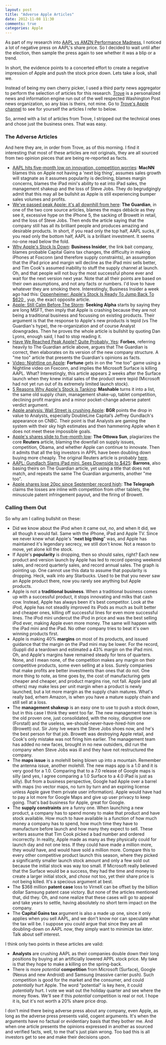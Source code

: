```yaml
---
layout: post
title: "Adverse Apple Articles"
date: 2012-11-08 11:30
comments: true
categories: Apple
---
```


As part of my research into [AAPL vs AMZN Performance Madness](http://hiltmon.com/blog/2012/11/05/aapl-vs-amzn-performance-madness/), I noticed a lot of negative press on AAPL's share price. So I decided to wait until after the election, then sample the press again to see whether it was a blip or a trend.

In short, the evidence points to a concerted effort to create a negative impression of Apple and push the stock price down. Lets take a look, shall we.

<!--more-->

Instead of being my own cherry picker, I used a third party news aggregator to perform the selection of articles for this research. [Trove](http://www.trove.com/) is a personalized news and information engine run out of the well respected Washington Post news organization, so any bias is theirs, not mine. Go to [Trove's Apple channel](http://www.trove.com/channel/38928/Apple) to see for yourself the articles I refer to below.

So, armed with a list of articles from Trove, I stripped out the technical ones and chose just the business ones. That was easy. 

### The Adverse Articles

And here they are, in order from Trove, as of this morning. I find it interesting that most of these articles are not originals, they are all sourced from two opinion pieces that are being re-reported as facts.

* [AAPL hits five-month low on innovation, competition worries](http://www.macnn.com/articles/12/11/07/investors.nervous.that.company.may.have.peaked/): **MacNN** blames this on Apple not having a 'next big thing', assumes sales growth will stagnate as it assumes popularity is declining, blames margin concerns, blames the iPad mini's ability to eat into iPad sales, the management shakeup and the loss of Steve Jobs. They do begrudgingly admit that this may all be bullshit as Apple is still experiencing bumper sales volumes and profits.
* [We've passed peak Apple: it's all downhill from here](http://www.guardian.co.uk/technology/2012/nov/07/peak-apple): **The Guardian**, in one of the two core source articles, blames the maps débâcle as they see it, excessive hype on the iPhone 5, the sacking of Browett in retail, and the loss of Steve Jobs. Then ends the article saying that the company still has all its brilliant people and produces amazing and desirable products. In short, if you read only the top half, AAPL sucks, if you read only the bottom half, AAPL is a brilliant investment. It seems no-one read below the fold.
* [Why Apple's Stock Is Down](http://www.businessinsider.com/why-apples-stock-is-down-2012-11): **Business Insider**, the link bait company, blames probable Capital Gains tax changes, the difficulty in making iPhones at Foxconn (and therefore supply constraints), an assumption that the iPad price and margin will decline as the iPad mini sells better, and Tim Cook's assumed inability to stuff the supply channel at launch. Oh, and that people will not buy the most successful phone ever and wait for the next version next year. Note that all their points are based on their own assumptions, and not any facts or numbers. I'd love to have whatever they are smoking there. Interestingly, Business Insider a week ago had this: [Oppenheimer: Apple's Stock Is Ready To Jump Back To $620 ](http://www.businessinsider.com/oppenheimer-apples-stock-is-ready-to-jump-back-to-620-2012-11), yup, the exact opposite article.
* [Apple: Still Calm Before The Storm](http://seekingalpha.com/article/990291-apple-still-calm-before-the-storm?source=feed): **Seeking Alpha** starts by saying they are long MSFT, then imply that Apple is crashing because they are not being a traditional business and focussing on existing products. Their argument is that the response to Apple's new products is tepid (vs The Guardian's hype), the re-organization and of course Analyst downgrades. Then he proves the whole article is bullshit by quoting Dan Lyons, enough said, I had to stop reading it.
* [Have We Reached Peak Apple? Quite Probably, Yes](http://www.forbes.com/sites/timworstall/2012/11/08/have-we-reached-peak-apple-quite-probably-yes/): **Forbes**, referring heavily to The Guardian article above, argues that The Guardian is correct, then elaborates on its version of the new company structure. A "me too" article that presents the Guardian's opinions as facts.
* [Video: Nightline on Apple](http://tech.fortune.cnn.com/2012/11/08/video-nightline-on-apple/): **Fortune** gets in on the "me too" game using a Nightline video on Foxconn, and implies the Microsoft Surface is killing AAPL. What? Interestingly, this article appears 2 weeks after the Surface launch when they knew initial sales of the product were tepid (Microsoft had not yet run out of its extremely limited launch stock).
* [5 Reasons Why Apple's Stock is Tanking](http://mashable.com/2012/11/07/why-apple-stock-is-tanking/): **Mashable** turns it into a list, the same old supply chain, management shake-up, tablet competition, declining profit margins and a minor pocket-change adverse patent verdict argument.
* [Apple analysis: Wall Street is crushing Apple](http://bgr.com/2012/11/08/apple-analysis-wall-street/): **BGR** points the drop in value to Analysts, especially DoubleLine Capital’s Jeffrey Gundlach's appearance on CNBC. Their point is that Analysts are gaming the system with their sky high estimates and then hammering Apple when it does not meet these impossible goals.
* [Apple's shares slide to five-month low](http://www.ottawasun.com/2012/11/07/apples-shares-slide-to-five-month-low): **The Ottowa Sun**, plagiarizes the core **Reuters** article, blaming the downfall on supply issues, competition, Obama, and whether Apple can continue to innovate. Then it admits that all the big investors in APPL have been doubling down buying more cheaply. The original Reuters article is probably [here](http://www.newsmax.com/SciTech/apple-shares-market-stocks/2012/11/07/id/463254).
* [AAPL: Gundlach Slams iPad mini, Sees Downside to $425](http://blogs.barrons.com/techtraderdaily/2012/11/07/aapl-gundlach-slams-ipad-sees-downside-to-425/): **Barrons**, also basing theirs on The Guardian article, yet using a title that does not match, and repeats the same The Guardian arguments, another "me too".
* [Apple shares lose 20pc since September record high](http://www.telegraph.co.uk/finance/newsbysector/mediatechnologyandtelecoms/electronics/9662494/Apple-shares-lose-20pc-since-September-record-high.html): **The Telegraph** claims the losses are inline with competition from other tablets, the minuscule patent infringement payout, and the firing of Browett.

### Calling them Out

So why am I calling bullshit on these:

* Did we know about the iPod when it came out, *no*, and when it did, we all though it would fail. Same with the iPhone, iPad and Apple TV. Since we never knew what Apple's "**next big thing**" was, and Apple has maintained it's legendary secrecy, we still don't know. Not a reason to move, yet alone kill the stock.
* If Apple's **popularity** is dropping, then so should sales, right? Each new product and version launch by Apple has led to record opening weekend sales, and record quarterly sales, and record annual sales. The graph is pointing up. One cannot use this data to assume that popularity is dropping. Heck, walk into any Starbucks. Used to be that you never saw an Apple product there, now you rarely see anything but Apple products.
* Apple is not a **traditional business**. When a traditional business comes up with a successful product, it stops innovating and milks that cash cow. Instead, Apple has always been it's best competitor. Look at the iPod, Apple has not steadily improved its iPods as much as built better and cheaper ones, killing off successful lines for even more successful lines. The iPod mini undercut the iPod in price and was the best selling iPod ever, making Apple even more money. The same will happen with the iPad mini and the iPad. No other company tries to beat it's own winning products first.
* Apple is making 40% **margins** on most of its products, and issued guidance that the margin on the iPad mini may be lower. For the record, iSuppli did a teardown and estimated a 43% margin on the iPad mini. Oh, and Apple's margins have remained steady for tens of quarters. None, and I mean none, of the competition makes any margin on their competitive products, some even selling at a loss. Surely companies that make profits are better investments than ones that do not. One more thing to note, as time goes by, the cost of manufacturing gets cheaper and cheaper, and product margins rise, not fall. Apple (and all others) may make less per unit margin when a product is newly launched, but a lot more margin as the supply chain matures. What's really bad, erhem Amazon, is when you have a mature supply chain and still sell at a loss.
* The **management shakeup** is an easy one to use to push a stock down, but in this case I think they went too far. The new management team is the old proven one, just consolidated, with the noisy, disruptive one (Forstall) and the useless, we-should-never-have-hired-him one (Browett) out. Sir Jony Ive wears the Steve Jobs shoes now, and he's the best person for that job. Browett was destroying Apple retail, and Cook's only mistake was not firing him earlier. The management team has added no new faces, brought in no new outsiders, did run the company when Steve Jobs was ill and they have not restructured the company.
* The **maps issue** is a molehill being blown up into a mountain. Remember the antenna issue, another molehill. The new maps app is a 1.0 and it is very good for a 1.0. Comparing that to a 7.0 release of Google maps is silly (and yes, I agree comparing a 1.0 Surface to a 4.0 iPad is just as silly). But from a business perspective, Google had Apple over a barrel with maps (no vector maps, no turn by turn and an expiring license unless Apple gave them private user information). Apple would have had to pay a lot more for Google Maps and give up user privacy to keep going. That's bad business for Apple, great for Google.
* The **supply constraints** are a funny one. When launching a new product, a company has to spend money to make that product and have stock available. How much to have available is a function of how much money a company has to spend, how much time they have to manufacture before launch and how many they expect to sell. These writers assume that Tim Cook picked a bad number and ordered incorrectly. In reality, Apple made as many as they physically could for launch day and not one less. If they could have made a million more, they *would* have, and would have sold a million more. Compare this to every other competitive product launch this season, where they picked a significantly smaller launch stock amount and only a few sold out because the initial stock was way too small. If Microsoft really believed that the Surface would be a success, they had the time and money to create a larger initial stock, and *chose* not too, yet their share price is not being killed. It's a specious argument at best.
* The $368 million **patent case** loss to VirneX can be offset by the billion dollar Samsung patent case victory. But none of the articles mentioned that, did they. Oh, and none realize that these cases will go to appeal and take years to settle, having absolutely no short term impact on the company.
* The **Capital Gains tax** argument is also a made up one, since it only applies when you sell AAPL, and we don't know nor can speculate what the tax will be. I suppose you could argue that since they are all doubling-down on AAPL *now*, they simply want to minimize tax *later*. Talk about self interest.

I think only two points in these articles are valid:

* **Analysts** are crushing AAPL as their companies double down their long positions by buying at an artificially lowered APPL stock price. My take is that they hope to make a killing on the spring-back.
* There is more *potential* **competition** from Microsoft (Surface), Google (Nexus and new Android) and Samsung (massive carrier push). Such competition is good for the market and the consumer, and could *potentially* hurt Apple. The word "potential" is key here, it could *potentially* hurt. I vote we wait out the holiday quarter and see where the money flows. We'll see if this *potential* competition is real or not. I hope it is, but it's not worth a 20% share price drop.

I don't mind there being adverse press about any company, even Apple, as long as the adverse press presents valid, cogent arguments. It's when the arguments have no factual or evidentiary basis that they bother me. And when one article presents the opinions expressed in another as sourced and verified facts, well, to me that's just plain wrong. Too bad this is all investors get to see and make their decisions upon.

